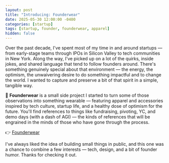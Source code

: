 ```yaml
---
layout: post
title: "Introducing: Founderwear"
date: 2025-05-30 12:00:00 -0400
categories: [startup]
tags: [startup, founder, founderwear, apparel]
hidden: false
---
```


Over the past decade, I've spent most of my time in and around startups — from early-stage teams through IPOs in Silicon Valley to tech communities in New York. Along the way, I've picked up on a lot of the quirks, inside jokes, and shared language that tend to follow founders around. There's something genuinely special about that environment — the energy, the optimism, the unwaivering desire to do something impactful and to change the world. I wanted to capture and preserve a bit of that spirit in a simple, tangible way.

🎉 <b>Founderwear</b> is a small side project I started to turn some of those observations into something wearable — featuring apparel and accessories inspired by tech culture, startup life, and a healthy dose of optimism for the future. You'll find references to things like fundraising, pivoting, YC, and demo days (with a dash of AGI) — the kinds of references that will be engrained in the minds of those who have gone through the process.

👉 [Founderwear](https://founderwear.creator-spring.com)

I've always liked the idea of building small things in public, and this one was a chance to combine a few interests — tech, design, and a bit of founder humor. Thanks for checking it out.